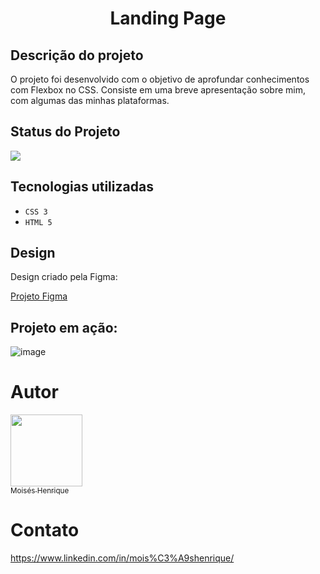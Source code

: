 <h1 align="center">Landing Page</h1>

<h2>Descrição do projeto</h2>
<p>O projeto foi desenvolvido com o objetivo de aprofundar conhecimentos com Flexbox no CSS. Consiste em uma breve apresentação sobre mim, com algumas das minhas plataformas.</p>

<h2>Status do Projeto</h2>
<p align="left">
<img loading="lazy" src="http://img.shields.io/static/v1?label=STATUS&message=DESENVOLVIDO&color=GREEN&style=for-the-badge"/>
</p>

<h2>Tecnologias utilizadas</h2>

- ``CSS 3``
- ``HTML 5``


<h2>Design</h2>
<p>Design criado pela Figma: </p>
<a href="https://www.figma.com/file/DM4CkFZ9eyCqGcGdROFk8D/Untitled?type=design&mode=design&t=xbkjh49uNTkWlmlV-1"> Projeto Figma</a>

<h2>Projeto em ação:</h2>

![image](https://github.com/MoisesHsilva1/Landing-Page/assets/142702205/953d7bd7-2cb9-414c-890d-65b079bb1a8d)



# Autor

 [<img loading="lazy" src="https://github.com/MoisesHsilva1/Projeto-E2E/assets/142702205/b1a9e6e2-60b0-4ce6-ba81-edcddd954366" width=115><br><sub>Moisés Henrique</sub>](https://github.com/MoisesHsilva1) 

 # Contato 

 https://www.linkedin.com/in/mois%C3%A9shenrique/
 


